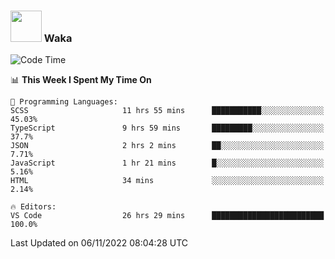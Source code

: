 ### <img src="https://media.giphy.com/media/VgCDAzcKvsR6OM0uWg/giphy.gif" width="50"> Waka

  <!--START_SECTION:waka-->
![Code Time](http://img.shields.io/badge/Code%20Time-1%2C030%20hrs%2022%20mins-blue)

📊 **This Week I Spent My Time On** 

```text
💬 Programming Languages: 
SCSS                     11 hrs 55 mins      ███████████░░░░░░░░░░░░░░   45.03% 
TypeScript               9 hrs 59 mins       █████████░░░░░░░░░░░░░░░░   37.7% 
JSON                     2 hrs 2 mins        ██░░░░░░░░░░░░░░░░░░░░░░░   7.71% 
JavaScript               1 hr 21 mins        █░░░░░░░░░░░░░░░░░░░░░░░░   5.16% 
HTML                     34 mins             ░░░░░░░░░░░░░░░░░░░░░░░░░   2.14%

🔥 Editors: 
VS Code                  26 hrs 29 mins      █████████████████████████   100.0%

```


 Last Updated on 06/11/2022 08:04:28 UTC
<!--END_SECTION:waka-->
